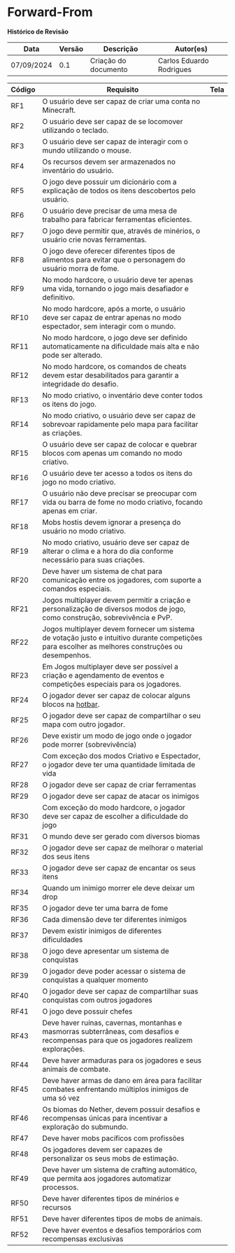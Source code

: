 # Forward-From
**Histórico de Revisão**

| Data   | Versão  | Descrição | Autor(es)|
| --- | --- | --- | --- |
| 07/09/2024 | 0.1 | Criação do documento | Carlos Eduardo Rodrigues |

|Código|Requisito|Tela|
|---|---|---|
| RF1 | O usuário deve ser capaz de criar uma conta no Minecraft. |  |
| RF2 | O usuário deve ser capaz de se locomover utilizando o teclado. |  |
| RF3 | O usuário deve ser capaz de interagir com o mundo utilizando o mouse. |  |
| RF4 | Os recursos devem ser armazenados no inventário do usuário. | |
| RF5 | O jogo deve possuir um dicionário com a explicação de todos os itens descobertos pelo usuário. |  |
| RF6 | O usuário deve precisar de uma mesa de trabalho para fabricar ferramentas eficientes. | |
| RF7 | O jogo deve permitir que, através de minérios, o usuário crie novas ferramentas. | |
| RF8 | O jogo deve oferecer diferentes tipos de alimentos para evitar que o personagem do usuário morra de fome. | |
| RF9 | No modo hardcore, o usuário deve ter apenas uma vida, tornando o jogo mais desafiador e definitivo. |  |
| RF10 | No modo hardcore, após a morte, o usuário deve ser capaz de entrar apenas no modo espectador, sem interagir com o mundo. | |
| RF11 | No modo hardcore, o jogo deve ser definido automaticamente na dificuldade mais alta e não pode ser alterado. |  |
| RF12 | No modo hardcore, os comandos de cheats devem estar desabilitados para garantir a integridade do desafio. | |
| RF13 | No modo criativo, o inventário deve conter todos os itens do jogo. |  |
| RF14 | No modo criativo, o usuário deve ser capaz de sobrevoar rapidamente pelo mapa para facilitar as criações. | |
| RF15 | O usuário deve ser capaz de colocar e quebrar blocos com apenas um comando no modo criativo. |  |
| RF16 | O usuário deve ter acesso a todos os itens do jogo no modo criativo. | |
| RF17 | O usuário não deve precisar se preocupar com vida ou barra de fome no modo criativo, focando apenas em criar. |  |
| RF18 | Mobs hostis devem ignorar a presença do usuário no modo criativo. ||
| RF19 | No modo criativo, usuário deve ser capaz de alterar o clima e a hora do dia conforme necessário para suas criações. | |
| RF20 | Deve haver um sistema de chat para comunicação entre os jogadores, com suporte a comandos especiais. |  |
| RF21 | Jogos multiplayer devem permitir a criação e personalização de diversos modos de jogo, como construção, sobrevivência e PvP. |  |
| RF22 | Jogos multiplayer devem fornecer um sistema de votação justo e intuitivo durante competições para escolher as melhores construções ou desempenhos. |  |
| RF23 | Em Jogos multiplayer deve ser possível a criação e agendamento de eventos e competições especiais para os jogadores. | |
| RF24 | O jogador dever ser capaz de colocar alguns blocos na [hotbar](../modelagem/lexico.md#l39-hotbar). | |
| RF25 | O jogador deve ser capaz de compartilhar o seu mapa com outro jogador. | |
| RF26 | Deve existir um modo de jogo onde o jogador pode morrer (sobrevivência) | |
|RF27| Com exceção dos modos Criativo e Espectador, o jogador deve ter uma quantidade limitada de vida||
|RF28|O jogador deve ser capaz de criar ferramentas ||
|RF29|O jogador deve ser capaz de atacar os inimigos||
|RF30|Com exceção do modo hardcore, o jogador deve ser capaz de escolher a dificuldade do jogo||
|RF31| O mundo deve ser gerado com diversos biomas ||
|RF32| O jogador deve ser capaz de melhorar o material dos seus itens ||
|RF33| O jogador deve ser capaz de encantar os seus itens ||
|RF34| Quando um inimigo morrer ele deve deixar um drop ||
|RF35| O jogador deve ter uma barra de fome ||
|RF36|Cada dimensão deve ter diferentes inimigos||
|RF37|Devem existir inimigos de diferentes dificuldades||
|RF38|O jogo deve apresentar um sistema de conquistas||
|RF39|O jogador deve poder acessar o sistema de conquistas a qualquer momento||
|RF40|O jogador deve ser capaz de compartilhar suas conquistas com outros jogadores||
|RF41|O jogo deve possuir chefes||
|RF43| Deve haver ruínas, cavernas, montanhas e masmorras subterrâneas, com desafios e recompensas para que os jogadores realizem explorações. ||
|RF44| Deve haver armaduras para os jogadores e seus animais de combate. ||
|RF45| Deve haver armas de dano em área para facilitar combates enfrentando múltiplos inimigos de uma só vez ||
|RF46| Os biomas do Nether, devem possuir desafios e recompensas únicas para incentivar a exploração do submundo. ||
|RF47| Deve haver mobs pacíficos com profissões ||
|RF48| Os jogadores devem ser capazes de personalizar os seus mobs de estimação. ||
|RF49| Deve haver um sistema de crafting automático, que permita aos jogadores automatizar processos. ||
|RF50| Deve haver diferentes tipos de minérios e recursos ||
|RF51| Deve haver diferentes tipos de mobs de animais. ||
|RF52| Deve haver eventos e desafios temporários com recompensas exclusivas||
